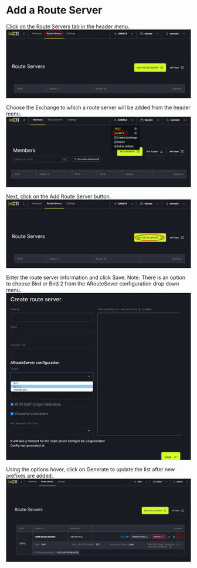 # Add a Route Server

Click on the Route Servers tab in the header menu. 
   ![](img/routeservers.png)
   
Choose the Exchange to which a route server will be added from the header menu. 
   ![](img/addmember.png)
   
Next, click on the Add Route Server button.  
   ![](img/addrouteserver.png)

Enter the route server information and click Save. Note: There is an option to choose Bird or Bird 2 from the ARouteSever configuration drop down menu.
   ![](img/createrouteserver.png)

Using the options hover, click on Generate to update the list after new prefixes are added.
   ![](img/generate.png)
